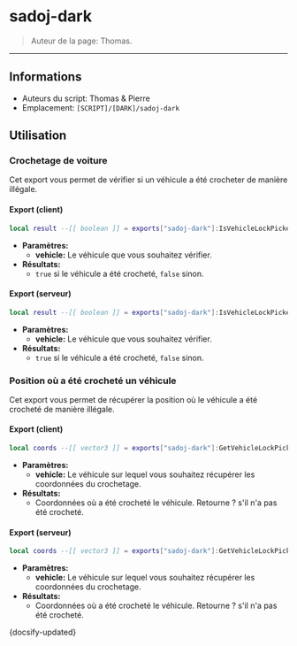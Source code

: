 # sadoj-dark

> Auteur de la page: Thomas.

---

## Informations

* Auteurs du script: Thomas & Pierre
* Emplacement: `[SCRIPT]/[DARK]/sadoj-dark`

## Utilisation

### Crochetage de voiture

Cet export vous permet de vérifier si un véhicule a été crocheter de manière illégale.

<!-- tabs:start -->

#### **Export (client)**

```lua
local result --[[ boolean ]] = exports["sadoj-dark"]:IsVehicleLockPicked(vehicle --[[ Vehicle ]])
```

* **Paramètres:**
  * **vehicle:** Le véhicule que vous souhaitez vérifier.
* **Résultats:**
  * `true` si le véhicule a été crocheté, `false` sinon.

#### **Export (serveur)**

```lua
local result --[[ boolean ]] = exports["sadoj-dark"]:IsVehicleLockPicked(vehicle --[[ Vehicle ]])
```

* **Paramètres:**
  * **vehicle:** Le véhicule que vous souhaitez vérifier.
* **Résultats:**
  * `true` si le véhicule a été crocheté, `false` sinon.

<!-- tabs:end -->

### Position où a été crocheté un véhicule

Cet export vous permet de récupérer la position où le véhicule a été crocheté de manière illégale.

<!-- tabs:start -->

#### **Export (client)**

```lua
local coords --[[ vector3 ]] = exports["sadoj-dark"]:GetVehicleLockPickingPosition(vehicle --[[ Vehicle ]])
```

* **Paramètres:**
  * **vehicle:** Le véhicule sur lequel vous souhaitez récupérer les coordonnées du crochetage.
* **Résultats:**
  * Coordonnées où a été crocheté le véhicule. Retourne ? s'il n'a pas été crocheté.

#### **Export (serveur)**

```lua
local coords --[[ vector3 ]] = exports["sadoj-dark"]:GetVehicleLockPickingPosition(vehicle --[[ Vehicle ]])
```

* **Paramètres:**
  * **vehicle:** Le véhicule sur lequel vous souhaitez récupérer les coordonnées du crochetage.
* **Résultats:**
  * Coordonnées où a été crocheté le véhicule. Retourne ? s'il n'a pas été crocheté.

<!-- tabs:end -->

{docsify-updated}
